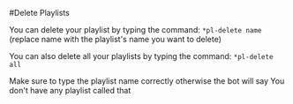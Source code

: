 #Delete Playlists

You can delete your playlist by typing the command: `*pl-delete name` (replace name with the playlist's name you want to delete)

You can also delete all your playlists by typing the command: `*pl-delete all`

Make sure to type the playlist name correctly otherwise the bot will say You don't have any playlist called that
